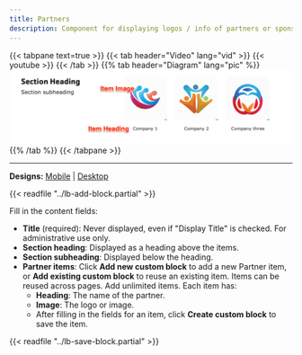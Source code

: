 ```yaml
---
title: Partners
description: Component for displaying logos / info of partners or sponsors within a page using Layout Builder.
---
```


{{< tabpane text=true >}}
    {{< tab header="Video" lang="vid" >}}
        {{< youtube >}}
    {{< /tab >}}
    {{% tab header="Diagram" lang="pic" %}}
![Screenshot showing the field titles overlaid on the design](lb-partners-fields.png)
    {{% /tab %}}
{{< /tabpane >}}

-----

**Designs:** [Mobile](<../../../../../../assets/img/designs/lb/Sponsors Mobile.png>) | [Desktop](<../../../../../../assets/img/designs/lb/Sponsors Desktop.png>)

{{< readfile "../lb-add-block.partial" >}}

Fill in the content fields:

- **Title** (required): Never displayed, even if "Display Title" is checked. For administrative use only.
- **Section heading**: Displayed as a heading above the items.
- **Section subheading**: Displayed below the heading.
- **Partner items**: Click **Add new custom block** to add a new Partner item, or **Add existing custom block** to reuse an existing item. Items can be reused across pages. Add unlimited items. Each item has:
  - **Heading**: The name of the partner.
  - **Image**: The logo or image.
  - After filling in the fields for an item, click **Create custom block** to save the item.

{{< readfile "../lb-save-block.partial" >}}
